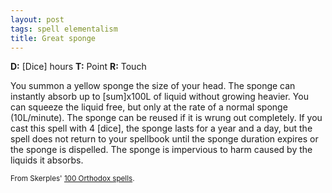 ```yaml
---
layout: post
tags: spell elementalism
title: Great sponge
---
```

<b>D:</b> [Dice] hours <b>T:</b> Point <b>R:</b> Touch

You summon a yellow sponge the size of your head. The sponge can instantly absorb up to [sum]x100L of liquid without growing heavier. You can squeeze the liquid free, but only at the rate of a normal sponge (10L/minute). The sponge can be reused if it is wrung out completely. If you cast this spell with 4 [dice], the sponge lasts for a year and a day, but the spell does not return to your spellbook until the sponge duration expires or the sponge is dispelled. The sponge is impervious to harm caused by the liquids it absorbs.

<small>From Skerples' [100 Orthodox spells](https://coinsandscrolls.blogspot.com/2017/03/osr-100-orthodox-spells.html).</small>
